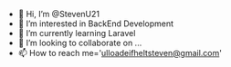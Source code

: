 - 👋 Hi, I’m @StevenU21
- 👀 I’m interested in BackEnd Development
- 🌱 I’m currently learning Laravel
- 💞️ I’m looking to collaborate on ...
- 📫 How to reach me='ulloadeifheltsteven@gmail.com'

<!---
StevenU21/StevenU21 is a ✨ special ✨ repository because its `README.md` (this file) appears on your GitHub profile.
You can click the Preview link to take a look at your changes.
--->
